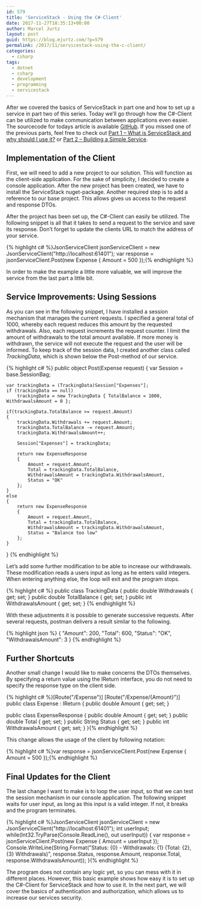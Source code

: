 ```yaml
---
id: 579
title: 'ServiceStack - Using the C#-Client'
date: 2017-11-27T18:35:13+00:00
author: Marcel Jurtz
layout: post
guid: https://blog.mjurtz.com/?p=579
permalink: /2017/11/servicestack-using-the-c-client/
categories:
  - csharp
tags:
  - dotnet
  - csharp
  - development
  - programming
  - servicestack
---
```

After we covered the basics of ServiceStack in part one and how to set up a service in part two of this series. Today we&#8217;ll go through how the C#-Client can be utilized to make communication between applications even easier. The sourcecode for todays article is available [GitHub](https://github.com/MarcelJurtz/BlogPosts_ServiceStack/tree/master/Part_3_CSharp_Client). If you missed one of the previous parts, feel free to check out [Part 1 &#8211; What is ServiceStack and why should I use it?](https://blog.mjurtz.com/2017/11/what-is-servicestack/) or [Part 2 &#8211; Building a Simple Service](https://blog.mjurtz.com/2017/11/servicestack-building-simple-service/).

## Implementation of the Client

First, we will need to add a new project to our solution. This will function as the client-side application. For the sake of simplicity, I decided to create a console application. After the new project has been created, we have to install the ServiceStack nuget-package. Another required step is to add a reference to our base project. This allows gives us access to the request and response DTOs.

After the project has been set up, the C#-Client can easily be utilized. The following snippet is all that it takes to send a request to the service and save its response. Don&#8217;t forget to update the clients URL to match the address of your service.

{% highlight c# %}JsonServiceClient jsonServiceClient = new JsonServiceClient("http://localhost:61401");
var response = jsonServiceClient.Post<ExpenseResponse>(new Expense { Amount = 500 });{% endhighlight %}

In order to make the example a little more valuable, we will improve the service from the last part a little bit.

## Service Improvements: Using Sessions

As you can see in the following snippet, I have installed a session mechanism that manages the current requests. I specified a general total of 1000, whereby each request reduces this amount by the requested withdrawals. Also, each request increments the request counter. I limit the amount of withdrawals to the total amount available. If more money is withdrawn, the service will not execute the request and the user will be informed. To keep track of the session data, I created another class called _TrackingData_, which is shown below the Post-method of our service.

{% highlight c# %}
public object Post(Expense request)
{
    var Session = base.SessionBag;

    var trackingData = (TrackingData)Session["Expenses"];
    if (trackingData == null)
        trackingData = new TrackingData { TotalBalance = 1000, WithdrawalsAmount = 0 };

    if(trackingData.TotalBalance >= request.Amount)
    {
        trackingData.Withdrawals += request.Amount;
        trackingData.TotalBalance -= request.Amount;
        trackingData.WithdrawalsAmount++;

        Session["Expenses"] = trackingData;

        return new ExpenseResponse
        {
            Amount = request.Amount,
            Total = trackingData.TotalBalance,
            WithdrawalsAmount = trackingData.WithdrawalsAmount,
            Status = "OK"
        };
    }
    else
    {
        return new ExpenseResponse
        {
            Amount = request.Amount,
            Total = trackingData.TotalBalance,
            WithdrawalsAmount = trackingData.WithdrawalsAmount,
            Status = "Balance too low"
        };
    }
}
{% endhighlight %}

Let&#8217;s add some further modification to be able to increase our withdrawals. These modification reads a users input as long as he enters valid integers. When entering anything else, the loop will exit and the program stops.

{% highlight c# %}
public class TrackingData
{
    public double Withdrawals { get; set; }
    public double TotalBalance { get; set; }
    public int WithdrawalsAmount { get; set;
}
{% endhighlight %}

With these adjustments it is possible to generate successive requests. After several requests, postman delivers a result similar to the following.

{% highlight json %}
{
    "Amount": 200,
    "Total": 600,
    "Status": "OK",
    "WithdrawalsAmount": 3
}
{% endhighlight %}

## Further Shortcuts

Another small change I would like to make concerns the DTOs themselves. By specifying a return value using the IReturn interface, you do not need to specify the response type on the client side.

{% highlight c# %}[Route("/Expense")]
[Route("/Expense/{Amount}")]
public class Expense : IReturn<ExpenseResponse>
{
    public double Amount { get; set;
}
    
public class ExpenseResponse
{
    public double Amount { get; set; }
    public double Total { get; set; }
    public String Status { get; set; }
    public int WithdrawalsAmount { get; set; }
}{% endhighlight %}

This change allows the usage of the client by following notation:

{% highlight c# %}var response = jsonServiceClient.Post(new Expense { Amount = 500 });{% endhighlight %}

## Final Updates for the Client

The last change I want to make is to loop the user input, so that we can test the session mechanism in our console application. The following snippet waits for user input, as long as this input is a valid integer. If not, it breaks and the program terminates.

{% highlight c# %}JsonServiceClient jsonServiceClient = new JsonServiceClient("http://localhost:61401");
int userInput;
while(Int32.TryParse(Console.ReadLine(), out userInput)) {
    var response = jsonServiceClient.Post(new Expense { Amount = userInput });
    Console.WriteLine(String.Format("Status: {0} - Withdrawals: {1} (Total: {2}, {3} Withdrawals)", response.Status, response.Amount, response.Total, response.WithdrawalsAmount));
}{% endhighlight %}

The program does not contain any logic yet, so you can mess with it in different places. However, this basic example shows how easy it is to set up the C#-Client for ServiceStack and how to use it. In the next part, we will cover the basics of authentication and authorization, which allows us to increase our services security.